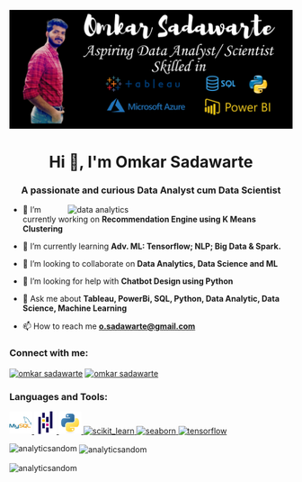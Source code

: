 ![logo](https://github.com/AnalyticsAndOm/AnalyticsAndOm/blob/main/Brusher.png)
<h1 align="center">Hi 👋, I'm Omkar Sadawarte</h1>
<h3 align="center">A passionate and curious Data Analyst cum Data Scientist</h3>

<img align="right" alt="data analytics" width="400" src="https://media3.giphy.com/media/L1R1tvI9svkIWwpVYr/200.webp?cid=790b7611ek8dvehikeo087cgmcv5g6etqnh8dai3anyhwx4d&ep=v1_gifs_search&rid=200.webp&ct=g">

- 🔭 I’m currently working on **Recommendation Engine using K Means Clustering**

- 🌱 I’m currently learning **Adv. ML: Tensorflow; NLP; Big Data & Spark.**

- 👯 I’m looking to collaborate on **Data Analytics, Data Science and ML**

- 🤝 I’m looking for help with **Chatbot Design using Python**

- 💬 Ask me about **Tableau, PowerBi, SQL, Python, Data Analytic, Data Science, Machine Learning**

- 📫 How to reach me **o.sadawarte@gmail.com**

<h3 align="left">Connect with me:</h3>
<p align="left">
<a href="www.linkedin.com/in/omkarsadawarte" target="blank"><img align="center" src="https://raw.githubusercontent.com/rahuldkjain/github-profile-readme-generator/master/src/images/icons/Social/linked-in-alt.svg" alt="omkar sadawarte" height="30" width="40" /></a>
<a href="https://www.kaggle.com/bravothunder123" target="blank"><img align="center" src="https://raw.githubusercontent.com/rahuldkjain/github-profile-readme-generator/master/src/images/icons/Social/kaggle.svg" alt="omkar sadawarte" height="30" width="40" /></a>
</p>

<h3 align="left">Languages and Tools:</h3>
<p align="left"> <a href="https://www.mysql.com/" target="_blank" rel="noreferrer"> <img src="https://raw.githubusercontent.com/devicons/devicon/master/icons/mysql/mysql-original-wordmark.svg" alt="mysql" width="40" height="40"/> </a> <a href="https://pandas.pydata.org/" target="_blank" rel="noreferrer"> <img src="https://raw.githubusercontent.com/devicons/devicon/2ae2a900d2f041da66e950e4d48052658d850630/icons/pandas/pandas-original.svg" alt="pandas" width="40" height="40"/> </a> <a href="https://www.python.org" target="_blank" rel="noreferrer"> <img src="https://raw.githubusercontent.com/devicons/devicon/master/icons/python/python-original.svg" alt="python" width="40" height="40"/> </a> <a href="https://scikit-learn.org/" target="_blank" rel="noreferrer"> <img src="https://upload.wikimedia.org/wikipedia/commons/0/05/Scikit_learn_logo_small.svg" alt="scikit_learn" width="40" height="40"/> </a> <a href="https://seaborn.pydata.org/" target="_blank" rel="noreferrer"> <img src="https://seaborn.pydata.org/_images/logo-mark-lightbg.svg" alt="seaborn" width="40" height="40"/> </a> <a href="https://www.tensorflow.org" target="_blank" rel="noreferrer"> <img src="https://www.vectorlogo.zone/logos/tensorflow/tensorflow-icon.svg" alt="tensorflow" width="40" height="40"/> </a> </p>

<p><img align="left" src="https://github-readme-stats.vercel.app/api/top-langs?username=analyticsandom&show_icons=true&locale=en&layout=compact" alt="analyticsandom" /></p>

<p>&nbsp;<img align="center" src="https://github-readme-stats.vercel.app/api?username=analyticsandom&show_icons=true&locale=en" alt="analyticsandom" /></p>

<p><img align="center" src="https://github-readme-streak-stats.herokuapp.com/?user=analyticsandom&" alt="analyticsandom" /></p>
